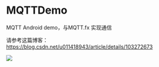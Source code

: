 # MQTTDemo
MQTT Android demo，与MQTT.fx 实现通信

请参考这篇博客：https://blog.csdn.net/u011418943/article/details/103272673


<img src="https://img-blog.csdnimg.cn/201911271451130.gif" >


